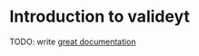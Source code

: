 # Introduction to valideyt

TODO: write [great documentation](http://jacobian.org/writing/great-documentation/what-to-write/)
